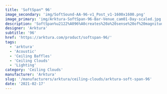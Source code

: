 ```yaml
---
title: 'SoftSpan™ 96'
image_secondary: 'img/SoftSound-AA-96-v1_Post_v1-1600x1600.png'
image_primary: 'img/Arktura-SoftSpan-96-Bar-Venue_cam01-Day-scaled.jpg'
description: 'SoftSpan%u2122%A096%A0creates%20a%20sense%20of%20magnitude%20with%20its%20large%20trellis%20beams%20that%20are%20still%20scalable%20across%20spaces%20big%20and%20small.%20It%20is%A0a%20versatile%20ceiling%20baffle%20system%20that%20brings%20the%20look%20of%20coffered%20ceilings%20or%20timber%20trellises%20to%20spaces%20without%20the%20weight%2C%20while%20enhancing%20acoustics%20and%20reducing%20the%20impact%20of%20noise.%A0'
designer: 'Arktura'
subtitle: '96'
href: 'https://arktura.com/product/softspan-96/'
tags:
  - 'arktura'
  - 'Acoustic'
  - 'Ceiling Baffles'
  - 'Ceiling Clouds'
  - 'Lighting'
category: 'Ceiling Clouds'
manufacturer: 'Arktura'
slug: '/manufacturers/arktura/ceiling-clouds/arktura-soft-span-96'
date: '2021-02-17'
---
```

